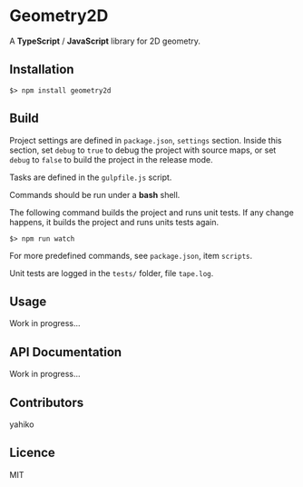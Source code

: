 # Geometry2D #

A **TypeScript** / **JavaScript** library for 2D geometry.


## Installation ##

	$> npm install geometry2d


## Build ##

Project settings are defined in `package.json`, `settings` section. Inside this section, set `debug` to `true` to debug the project with source maps, or set `debug` to `false` to build the project in the release mode.

Tasks are defined in the `gulpfile.js` script.

Commands should be run under a **bash** shell.

The following command builds the project and runs unit tests. If any change happens, it builds the project and runs units tests again.

	$> npm run watch

For more predefined commands, see `package.json`, item `scripts`.

Unit tests are logged in the `tests/` folder, file `tape.log`.


## Usage ##

Work in progress...


## API Documentation ##

Work in progress...


## Contributors ##

yahiko


## Licence ##

MIT
